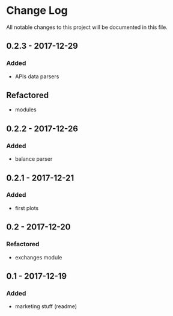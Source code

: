# Change Log
All notable changes to this project will be documented in this file.

## 0.2.3 - 2017-12-29

### Added
- APIs data parsers

## Refactored
- modules

## 0.2.2 - 2017-12-26

### Added
- balance parser

## 0.2.1 - 2017-12-21

### Added
- first plots

## 0.2 - 2017-12-20

### Refactored
- exchanges module


## 0.1 - 2017-12-19

### Added
- marketing stuff (readme)
